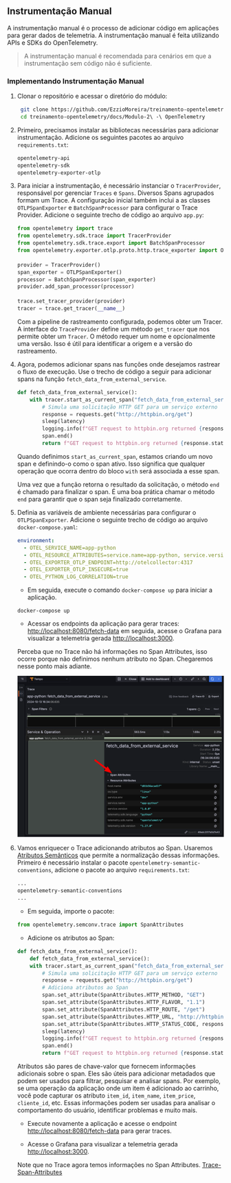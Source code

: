## Instrumentação Manual

A instrumentação manual é o processo de adicionar código em aplicações para gerar dados de telemetria. A instrumentação manual é feita utilizando APIs e SDKs do OpenTelemetry.

> A instrumentação manual é recomendada para cenários em que a instrumentação sem código não é suficiente.

### Implementando Instrumentação Manual

1. Clonar o repositório e acessar o diretório do módulo:

   ```bash
    git clone https://github.com/EzzioMoreira/treinamento-opentelemetry.git
    cd treinamento-opentelemetry/docs/Modulo-2\ -\ OpenTelemetry
    ```

1. Primeiro, precisamos instalar as bibliotecas necessárias para adicionar instrumentação. Adicione os seguintes pacotes ao arquivo `requirements.txt`:

   ```txt
   opentelemetry-api
   opentelemetry-sdk
   opentelemetry-exporter-otlp
   ```

1. Para iniciar a instrumentação, é necessário instanciar o `TracerProvider`, responsável por gerenciar `Traces` e `Spans`. Diversos Spans agrupados formam um Trace. A configuração inicial também inclui a as classes `OTLPSpanExporter` e `BatchSpanProcessor` para configurar o Trace Provider. Adicione o seguinte trecho de código ao arquivo `app.py`:

    ```python
    from opentelemetry import trace
    from opentelemetry.sdk.trace import TracerProvider
    from opentelemetry.sdk.trace.export import BatchSpanProcessor
    from opentelemetry.exporter.otlp.proto.http.trace_exporter import OTLPSpanExporter

    provider = TracerProvider()
    span_exporter = OTLPSpanExporter()
    processor = BatchSpanProcessor(span_exporter)
    provider.add_span_processor(processor)

    trace.set_tracer_provider(provider)
    tracer = trace.get_tracer(__name__)
    ```

    Com a pipeline de rastreamento configurada, podemos obter um Tracer. A interface do `TraceProvider` define um método `get_tracer` que nos permite obter um `Tracer`. O método requer um nome e opcionalmente uma versão. Isso é útil para identificar a origem e a versão do rastreamento.

1. Agora, podemos adicionar spans nas funções onde desejamos rastrear o fluxo de execução. Use o trecho de código a seguir para adicionar spans na função `fetch_data_from_external_service`.

    ```python
    def fetch_data_from_external_service():
        with tracer.start_as_current_span("fetch_data_from_external_service") as span:
            # Simula uma solicitação HTTP GET para um serviço externo
            response = requests.get("http://httpbin.org/get")
            sleep(latency)
            logging.info(f"GET request to httpbin.org returned {response.status_code}")
            span.end()
            return f"GET request to httpbin.org returned {response.status_code}"
    ```

    Quando definimos `start_as_current_span`, estamos criando um novo span e definindo-o como o span ativo. Isso significa que qualquer operação que ocorra dentro do bloco `with` será associada a esse span.

    Uma vez que a função retorna o resultado da solicitação, o método `end` é chamado para finalizar o span. É uma boa prática chamar o método `end` para garantir que o span seja finalizado corretamente.

1. Definia as variáveis de ambiente necessárias para configurar o `OTLPSpanExporter`. Adicione o seguinte trecho de código ao arquivo `docker-compose.yaml`:

    ```yaml
    environment:
      - OTEL_SERVICE_NAME=app-python
      - OTEL_RESOURCE_ATTRIBUTES=service.name=app-python, service.version=1.0.0, service.env=dev
      - OTEL_EXPORTER_OTLP_ENDPOINT=http://otelcollector:4317
      - OTEL_EXPORTER_OTLP_INSECURE=true
      - OTEL_PYTHON_LOG_CORRELATION=true
    ```

    - Em seguida, execute o comando `docker-compose up` para iniciar a aplicação.

    ```shell
    docker-compose up
    ```

    - Acessar os endpoints da aplicação para gerar traces: [http://localhost:8080/fetch-data](http://localhost:8080/fetch-data) em seguida, acesse o Grafana para visualizar a telemetria gerada [http://localhost:3000](http://localhost:3000).

    Perceba que no Trace não há informações no Span Attributes, isso ocorre porque não definimos nenhum atributo no Span. Chegaremos nesse ponto mais adiante.

    ![Trace](./image/trace3.5.png)

1. Vamos enriquecer o Trace adicionando atributos ao Span. Usaremos [Atributos Semânticos](https://opentelemetry.io/docs/specs/semconv/general/trace/) que permite a normalização dessas informações. Primeiro é necessário instalar o pacote `opentelemetry-semantic-conventions`, adicione o pacote ao arquivo `requirements.txt`:

    ```txt
    ...
    opentelemetry-semantic-conventions
    ...
    ```

    - Em seguida, importe o pacote:

    ```python
    from opentelemetry.semconv.trace import SpanAttributes
    ```

    - Adicione os atributos ao Span:

    ```python
    def fetch_data_from_external_service():
        def fetch_data_from_external_service():
        with tracer.start_as_current_span("fetch_data_from_external_service") as span:
            # Simula uma solicitação HTTP GET para um serviço externo
            response = requests.get("http://httpbin.org/get")
            # Adiciona atributos ao Span
            span.set_attribute(SpanAttributes.HTTP_METHOD, "GET")
            span.set_attribute(SpanAttributes.HTTP_FLAVOR, "1.1")
            span.set_attribute(SpanAttributes.HTTP_ROUTE, "/get")
            span.set_attribute(SpanAttributes.HTTP_URL, "http://httpbin.org")
            span.set_attribute(SpanAttributes.HTTP_STATUS_CODE, response.status_code)
            sleep(latency)
            logging.info(f"GET request to httpbin.org returned {response.status_code}")
            span.end()
            return f"GET request to httpbin.org returned {response.status_code}"
    ```

    Atributos são pares de chave-valor que fornecem informações adicionais sobre o span. Eles são úteis para adicionar metadados que podem ser usados para filtrar, pesquisar e analisar spans. Por exemplo, se uma operação da aplicação onde um item é adicionado ao carrinho, você pode capturar os atributo `item_id`, `item_name`, `item_price`, `cliente_id`, etc. Essas informações podem ser usadas para analisar o comportamento do usuário, identificar problemas e muito mais.

    - Execute novamente a aplicação e acesse o endpoint [http://localhost:8080/fetch-data](http://localhost:8080/fetch-data) para gerar traces.

    - Acesse o Grafana para visualizar a telemetria gerada [http://localhost:3000](http://localhost:3000).

    Note que no Trace agora temos informações no Span Attributes.
    [Trace-Span-Attributes](./image/trace-span-attribut.png)

